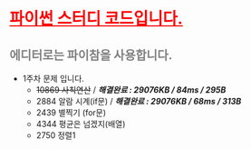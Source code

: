 # <span style="color:red"><u>파이썬 스터디 코드입니다.</u></span>



## <span style="color:gray">에디터로는 파이참을 사용합니다.</span>



* 1주차 문제 입니다.
  * ~~10869 사칙연산~~ / ***해결완료 :  29076KB / 84ms / 295B***
  * 2884 알람 시계(if문) / ***해결완료 : 29076KB / 68ms / 313B***
  * 2439 별찍기 (for문)
  * 4344 평균은 넘겠지(배열)
  * 2750 정렬1

